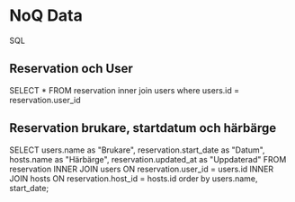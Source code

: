 # NoQ Data

SQL

## Reservation och User

SELECT * FROM reservation inner join users where users.id = reservation.user_id

## Reservation brukare, startdatum och härbärge

SELECT users.name as "Brukare", reservation.start_date as "Datum", hosts.name as "Härbärge", reservation.updated_at as "Uppdaterad"
FROM reservation
INNER JOIN users ON reservation.user_id = users.id
INNER JOIN hosts ON reservation.host_id = hosts.id
order by users.name, start_date;
